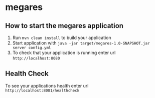 # megares

How to start the megares application
---

1. Run `mvn clean install` to build your application
1. Start application with `java -jar target/megares-1.0-SNAPSHOT.jar server config.yml`
1. To check that your application is running enter url `http://localhost:8080`

Health Check
---

To see your applications health enter url `http://localhost:8081/healthcheck`
